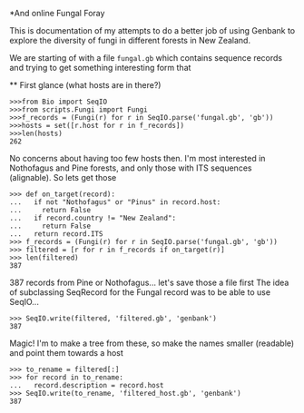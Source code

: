 *And online Fungal Foray

This is documentation of my attempts to do a better job of using Genbank to
explore the diversity of fungi in different forests in New Zealand. 

We are starting of with a file `fungal.gb` which contains sequence records
and trying to get something interesting form that

** First glance (what hosts are in there?)

    >>>from Bio import SeqIO
    >>>from scripts.Fungi import Fungi
    >>>f_records = (Fungi(r) for r in SeqIO.parse('fungal.gb', 'gb'))
    >>>hosts = set([r.host for r in f_records])
    >>>len(hosts)
    262

No concerns about having too few hosts then. I'm most interested in Nothofagus 
and Pine forests, and only those with ITS sequences (alignable). So lets
get those
    
    >>> def on_target(record):
    ...   if not "Nothofagus" or "Pinus" in record.host:
    ...     return False
    ...   if record.country != "New Zealand":
    ...     return False
    ...   return record.ITS
    >>> f_records = (Fungi(r) for r in SeqIO.parse('fungal.gb', 'gb'))
    >>> filtered = [r for r in f_records if on_target(r)]
    >>> len(filtered)
    387
    
387 records from Pine or Nothofagus... let's save those a file first
The idea of subclassing SeqRecord for the Fungal record was to be able
to use SeqIO...
  
    >>> SeqIO.write(filtered, 'filtered.gb', 'genbank') 
    387

Magic! 
I'm to make a tree from these, so make the names smaller (readable) and
point them towards a host
    
    >>> to_rename = filtered[:]
    >>> for record in to_rename:
    ...   record.description = record.host
    >>> SeqIO.write(to_rename, 'filtered_host.gb', 'genbank')
    387
     

    


